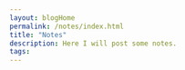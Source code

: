 ```yaml
---
layout: blogHome
permalink: /notes/index.html
title: "Notes"
description: Here I will post some notes. 
tags: 
---
```

